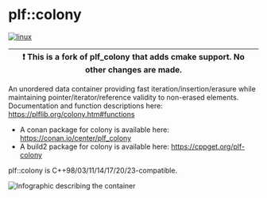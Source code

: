 # plf::colony

[![linux](https://github.com/jan-moeller/plf_colony/actions/workflows/linux.yml/badge.svg)](https://github.com/jan-moeller/plf_colony/actions/workflows/linux.yml)

| :exclamation:  This is a fork of plf_colony that adds cmake support. No other changes are made. |
|-------------------------------------------------------------------------------------------------|

An unordered data container providing fast iteration/insertion/erasure while maintaining pointer/iterator/reference validity to non-erased elements.
Documentation and function descriptions here: https://plflib.org/colony.htm#functions

 - A conan package for colony is available here: https://conan.io/center/plf_colony
 - A build2 package for colony is available here: https://cppget.org/plf-colony

plf::colony is C++98/03/11/14/17/20/23-compatible.


![Infographic describing the container](https://i.imgur.com/tnRmFBv.png)
